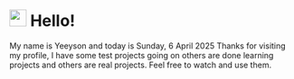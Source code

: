  <h1>
    <img src="https://emojis.slackmojis.com/emojis/images/1643510097/45343/hi.gif?1643510097" width="30"/> 
    Hello!
 </h1>
 <p>
    My name is Yeeyson and today is Sunday, 6 April 2025
    Thanks for visiting my profile, I have some test projects going on others are done learning projects and others are real projects.
    Feel free to watch and use them.
 </p>